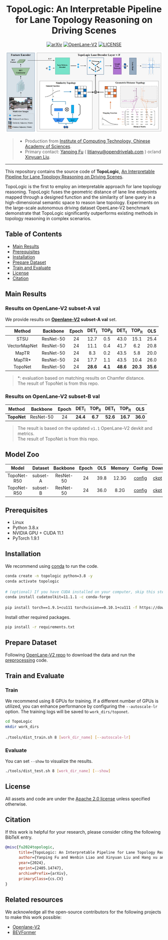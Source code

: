<div align="center">

# TopoLogic: An Interpretable Pipeline for Lane Topology Reasoning on Driving Scenes


[![arXiv](https://img.shields.io/badge/arXiv-2304.05277-479ee2.svg)](https://arxiv.org/abs/2405.14747)
[![OpenLane-V2](https://img.shields.io/badge/GitHub-OpenLane--V2-blueviolet.svg)](https://github.com/OpenDriveLab/OpenLane-V2)
[![LICENSE](https://img.shields.io/badge/license-Apache_2.0-blue.svg)](./LICENSE)

![method](figs/pipeline.png "Model Architecture")


</div>

> - Production from [Institute of Computing Technology, Chinese Academy of Sciences](http://www.ict.ac.cn/). 
> - Primary contact: [Yanping Fu](https://scholar.google.cz/citations?user=qo7La8cAAAAJ&hl=zh-CN&oi=sra) ( litianyu@opendrivelab.com ) or/and [Xinyuan Liu](https://scholar.google.cz/citations?user=eXwizz8AAAAJ&hl=zh-CN&oi=sra).

---

This repository contains the source code of **TopoLogic**, [An Interpretable Pipeline for Lane Topology Reasoning on Driving Scenes](https://arxiv.org/abs/2405.14747).

TopoLogic is the first to employ an interpretable approach for lane topology reasoning. TopoLogic fuses the geometric distance of lane line endpoints mapped through a designed function and the similarity of lane query in a high-dimensional semantic space to reason lane topology. Experiments on the large-scale autonomous driving dataset OpenLane-V2 benchmark demonstrate that TopoLogic significantly outperforms existing methods in topology reasoning in complex scenarios.

## Table of Contents
- [Main Results](#main-results)
- [Prerequisites](#prerequisites)
- [Installation](#installation)
- [Prepare Dataset](#prepare-dataset)
- [Train and Evaluate](#train-and-evaluate)
- [License](#license)
- [Citation](#citation)


## Main Results

### Results on OpenLane-V2 subset-A val

We provide results on **[Openlane-V2](https://github.com/OpenDriveLab/OpenLane-V2) subset-A val** set.

|    Method    | Backbone  | Epoch | DET<sub>l</sub> | TOP<sub>ll</sub> | DET<sub>t</sub> | TOP<sub>lt</sub> |   OLS    |
| :----------: | :-------: | :---: | :-------------: | :--------------: | :-------------: | :--------------: | :------: |
|     STSU     | ResNet-50 |  24   |      12.7       |       0.5        |      43.0       |       15.1       |   25.4   |
| VectorMapNet | ResNet-50 |  24   |      11.1       |       0.4        |      41.7       |       6.2        |   20.8   |
|    MapTR     | ResNet-50 |  24   |       8.3       |       0.2        |      43.5       |       5.8        |   20.0   |
|    MapTR*    | ResNet-50 |  24   |      17.7       |       1.1        |      43.5       |       10.4       |   26.0   |
| TopoNet  | ResNet-50 |  24   |    **28.6**     |     **4.1**      |    **48.6**     |     **20.3**     | **35.6** |



> *: evaluation based on matching results on Chamfer distance.  
> The result of TopoNet is from this repo.


### Results on OpenLane-V2 subset-B val

|    Method    | Backbone  | Epoch | DET<sub>l</sub> | TOP<sub>ll</sub> | DET<sub>t</sub> | TOP<sub>lt</sub> |   OLS    |
| :----------: | :-------: | :---: | :-------------: | :--------------: | :-------------: | :--------------: | :------: |
| **TopoNet**  | ResNet-50 |  24   |    **24.4**     |     **6.7**      |    **52.6**     |     **16.7**     | **36.0** |

> The result is based on the updated `v1.1` OpenLane-V2 devkit and metrics.  
> The result of TopoNet is from this repo.

## Model Zoo

| Model | Dataset | Backbone | Epoch |  OLS  | Memory | Config | Download |
| :---: | :-----: | :------: | :---: | :---: | :----: | :----: | :------: |
| TopoNet-R50 | subset-A | ResNet-50 | 24 | 39.8 | 12.3G | [config](projects/configs/toponet_r50_8x1_24e_olv2_subset_A.py) | [ckpt](https://huggingface.co/OpenDriveLab/toponet_r50_8x1_24e_olv2_subset_A/resolve/main/toponet_r50_8x1_24e_olv2_subset_A.pth) / [log](https://huggingface.co/OpenDriveLab/toponet_r50_8x1_24e_olv2_subset_A/resolve/main/20231017_113808.log) |
| TopoNet-R50 | subset-B | ResNet-50 | 24 | 36.0 | 8.2G  | [config](projects/configs/toponet_r50_8x1_24e_olv2_subset_B.py) | [ckpt](https://huggingface.co/OpenDriveLab/toponet_r50_8x1_24e_olv2_subset_B/resolve/main/toponet_r50_8x1_24e_olv2_subset_B.pth) / [log](https://huggingface.co/OpenDriveLab/toponet_r50_8x1_24e_olv2_subset_B/resolve/main/20231127_121131.log) |


## Prerequisites

- Linux
- Python 3.8.x
- NVIDIA GPU + CUDA 11.1
- PyTorch 1.9.1

## Installation

We recommend using [conda](https://docs.conda.io/en/latest/miniconda.html) to run the code.
```bash
conda create -n topologic python=3.8 -y
conda activate topologic

# (optional) If you have CUDA installed on your computer, skip this step.
conda install cudatoolkit=11.1.1 -c conda-forge

pip install torch==1.9.1+cu111 torchvision==0.10.1+cu111 -f https://download.pytorch.org/whl/torch_stable.html
```

Install other required packages.
```bash
pip install -r requirements.txt
```

## Prepare Dataset

Following [OpenLane-V2 repo](https://github.com/OpenDriveLab/OpenLane-V2/blob/v1.0.0/data) to download the data and run the [preprocessing](https://github.com/OpenDriveLab/OpenLane-V2/tree/v1.0.0/data#preprocess) code.


## Train and Evaluate

### Train

We recommend using 8 GPUs for training. If a different number of GPUs is utilized, you can enhance performance by configuring the `--autoscale-lr` option. The training logs will be saved to `work_dirs/toponet`.

```bash
cd TopoLogic
mkdir work_dirs

./tools/dist_train.sh 8 [work_dir_name] [--autoscale-lr]
```

### Evaluate
You can set `--show` to visualize the results.

```bash
./tools/dist_test.sh 8 [work_dir_name] [--show]
```

## License

All assets and code are under the [Apache 2.0 license](./LICENSE) unless specified otherwise.

## Citation
If this work is helpful for your research, please consider citing the following BibTeX entry.

``` bibtex
@misc{fu2024topologic,
      title={TopoLogic: An Interpretable Pipeline for Lane Topology Reasoning on Driving Scenes}, 
      author={Yanping Fu and Wenbin Liao and Xinyuan Liu and Hang xu and Yike Ma and Feng Dai and Yucheng Zhang},
      year={2024},
      eprint={2405.14747},
      archivePrefix={arXiv},
      primaryClass={cs.CV}
}

```

## Related resources

We acknowledge all the open-source contributors for the following projects to make this work possible:

- [Openlane-V2](https://github.com/OpenDriveLab/OpenLane-V2)
- [BEVFormer](https://github.com/fundamentalvision/BEVFormer)
